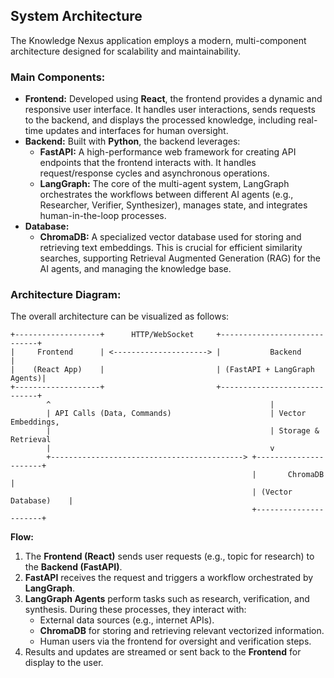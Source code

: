 ## System Architecture

The Knowledge Nexus application employs a modern, multi-component architecture designed for scalability and maintainability.

### Main Components:

*   **Frontend:** Developed using **React**, the frontend provides a dynamic and responsive user interface. It handles user interactions, sends requests to the backend, and displays the processed knowledge, including real-time updates and interfaces for human oversight.
*   **Backend:** Built with **Python**, the backend leverages:
    *   **FastAPI:** A high-performance web framework for creating API endpoints that the frontend interacts with. It handles request/response cycles and asynchronous operations.
    *   **LangGraph:** The core of the multi-agent system, LangGraph orchestrates the workflows between different AI agents (e.g., Researcher, Verifier, Synthesizer), manages state, and integrates human-in-the-loop processes.
*   **Database:**
    *   **ChromaDB:** A specialized vector database used for storing and retrieving text embeddings. This is crucial for efficient similarity searches, supporting Retrieval Augmented Generation (RAG) for the AI agents, and managing the knowledge base.

### Architecture Diagram:

The overall architecture can be visualized as follows:

```
+-------------------+      HTTP/WebSocket     +-----------------------------+
|     Frontend      | <---------------------> |           Backend           |
|    (React App)    |                         | (FastAPI + LangGraph Agents)|
+-------------------+                         +-----------------------------+
        ^                                                 |
        | API Calls (Data, Commands)                      | Vector Embeddings,
        |                                                 | Storage & Retrieval
        |                                                 v
        +-------------------------------------------> +----------------------+
                                                      |       ChromaDB       |
                                                      | (Vector Database)    |
                                                      +----------------------+
```

**Flow:**

1.  The **Frontend (React)** sends user requests (e.g., topic for research) to the **Backend (FastAPI)**.
2.  **FastAPI** receives the request and triggers a workflow orchestrated by **LangGraph**.
3.  **LangGraph Agents** perform tasks such as research, verification, and synthesis. During these processes, they interact with:
    *   External data sources (e.g., internet APIs).
    *   **ChromaDB** for storing and retrieving relevant vectorized information.
    *   Human users via the frontend for oversight and verification steps.
4.  Results and updates are streamed or sent back to the **Frontend** for display to the user.
